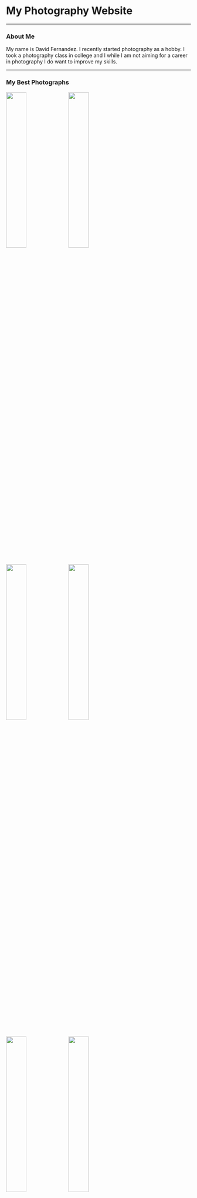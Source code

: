 <html>
  <head>
    <title>my website</title>
    <link rel="stylesheet" href="style.css">
  </head>
  <body>
    <h1>My Photography Website</h1>
    <hr>
    <h3>About Me</h3>
    <p>My name is David Fernandez. I recently started photography as a hobby. I took a photography class in college and I while I am not aiming for a career in photography I do want to improve my skills.</p>
    <hr>
    <h3>My Best Photographs</h3>
    <img src="Best/IMG_0488_Best.jpg" width="33%">
    <img src="Best/IMG_0550_Best.jpg" width="33%">
    <img src="Best/IMG_0660_Best.jpg" width="33%">
    <img src="Best/IMG_0752_Best.jpg" width="33%">
    <img src="Best/IMG_0801_Best.jpg" width="33%">
    <img src="Best/IMG_0850_Best.jpg" width="33%">
    <img src="Best/IMG_0907_Best.jpg" width="33%">
    <img src="Best/IMG_1149_Best.jpg" width="33%">
    <img src="Best/IMG_1256_Best.jpg" width="33%">
    <hr>
    <h3>Project 9: LaBagh Woods</h3>
    <p> September 1st, 2025- I was scared that most of my pictures would just be green. Thankfully we were able to find this bridge. I really like how the grafitti gives an abandoned vibe.</p>
    <img src="Project 9/IMG_1211.jpg" width="33%">
    <img src="Project 9/IMG_1233.jpg" width="33%">
    <img src="Project 9/IMG_1245.jpg" width="33%">
    <img src="Project 9/IMG_1255.jpg" width="33%">
    <img src="Project 9/IMG_1256.jpg" width="33%">
    <img src="Project 9/IMG_1261.jpg" width="33%">
    <img src="Project 9/IMG_1263.jpg" width="33%">
    <img src="Project 9/IMG_1266.jpg" width="33%">
    <img src="Project 9/IMG_1276.jpg" width="33%">
    <img src="Project 9/IMG_1279.jpg" class="center">
    <h3>Project 8: Nicholas J. Melas Centennial Fountain</h3>
    <p> August 14th, 2025- A big part of photography is composition. The way you angle your camera can greatly affect your photograph. I am not experienced enough to take full advantage of angles, so I decided that a big subject would help develop this skill.</p>
    <img src="Project 8/IMG_1149.jpg" width="33%">
    <img src="Project 8/IMG_1170.jpg" width="33%">
    <img src="Project 8/IMG_1176.jpg" width="33%">
    <img src="Project 8/IMG_1181.jpg" width="33%">
    <img src="Project 8/IMG_1182.jpg" width="33%">
    <img src="Project 8/IMG_1183.jpg" width="33%">
    <img src="Project 8/IMG_1184.jpg" width="33%">
    <img src="Project 8/IMG_1186.jpg" width="33%">
    <img src="Project 8/IMG_1187.jpg" width="33%">
    <img src="Project 8/IMG_1202.jpg" class="center">
    <h3>Project 7: Chicago Riverwalk</h3>
    <p> July 31st, 2025- I was told that I should take as many photos as possible. Act as if most of those photos won't see the light of day. Only your best photos will be seen. And with this project I officialy reached 1,000 pictures taken.</p>
    <img src="Project 7/IMG_0907.jpg" width="33%">
    <img src="Project 7/IMG_0911.jpg" width="33%">
    <img src="Project 7/IMG_0935.jpg" width="33%">
    <img src="Project 7/IMG_0952.jpg" width="33%">
    <img src="Project 7/IMG_0971.jpg" width="33%">
    <img src="Project 7/IMG_0974.jpg" width="33%">
    <img src="Project 7/IMG_0976.jpg" width="33%">
    <img src="Project 7/IMG_0997.jpg" width="33%">
    <img src="Project 7/IMG_1001.jpg" width="33%">
    <img src="Project 7/IMG_1022.jpg" class="center">
    <h3>Project 6: Navy Pier Flowers</h3>
    <p> July 17th, 2025- This time I wanted to expirement with photos where the subject is visible but with a blurry background. With some mixed results, this is a style I would like to revisit.</p>
    <img src="Project 6/IMG_0831.jpg" width="33%">
    <img src="Project 6/IMG_0832.jpg" width="33%">
    <img src="Project 6/IMG_0835.jpg" width="33%">
    <img src="Project 6/IMG_0846.jpg" width="33%">
    <img src="Project 6/IMG_0848.jpg" width="33%">
    <img src="Project 6/IMG_0849.jpg" width="33%">
    <img src="Project 6/IMG_0850.jpg" width="33%">
    <img src="Project 6/IMG_0865.jpg" width="33%">
    <img src="Project 6/IMG_0883.jpg" width="33%">
    <img src="Project 6/IMG_0884.jpg" class="center">
    <h3>Project 5: 606 Trail Streets</h3>
    <p> July 3rd, 2025- Another instant of trying to do another example of my class project. Taking pictures of the trail itself seemed too easy but I did remember of the bridges that let you walk over the streets. Unfortunately there was either too much vegetation or I was too short to take proper pictures of both streets.</p>
    <img src="Project 5/IMG_0770.jpg" width="33%">
    <img src="Project 5/IMG_0777.jpg" width="33%">
    <img src="Project 5/IMG_0784.jpg" width="33%">
    <img src="Project 5/IMG_0787.jpg" width="33%">
    <img src="Project 5/IMG_0789.jpg" width="33%">
    <img src="Project 5/IMG_0801.jpg" width="33%">
    <img src="Project 5/IMG_0804.jpg" width="33%">
    <img src="Project 5/IMG_0809.jpg" width="33%">
    <img src="Project 5/IMG_0816.jpg" width="33%">
    <img src="Project 5/IMG_0818.jpg" class="center">
    <h3>Project 4: Ping Tom Memorial Park</h3>
    <p> June 12th, 2025- I think this was the first time I've been to the south side of chicago in general. Photography has reall made me discover different parts of the city. I wish I could have convinced my parent to take the boat tour.</p>
    <img src="Project 4/IMG_0675.jpg" width="33%">
    <img src="Project 4/IMG_0680.jpg" width="33%">
    <img src="Project 4/IMG_0693.jpg" width="33%">
    <img src="Project 4/IMG_0707.jpg" width="33%">
    <img src="Project 4/IMG_0711.jpg" width="33%">
    <img src="Project 4/IMG_0721.jpg" width="33%">
    <img src="Project 4/IMG_0725.jpg" width="33%">
    <img src="Project 4/IMG_0732.jpg" width="33%">
    <img src="Project 4/IMG_0740.jpg" width="33%">
    <img src="Project 4/IMG_0752.jpg" class="center">
    <h3>Project 3: Downtown Turning Dark</h3>
    <p> June 2nd, 2025- At this point I've only been downtown after dark once, the year before I started photography. Anyone, even people who don't have an interest in photography, must admit that night photography makes subjects look more interesting. But taking photos with very low light makes chosing the correct settings quite difficult. </p>
    <img src="Project 3/IMG_0582.jpg" width="33%">
    <img src="Project 3/IMG_0609.jpg" width="33%">
    <img src="Project 3/IMG_0625.jpg" width="33%">
    <img src="Project 3/IMG_0641.jpg" width="33%">
    <img src="Project 3/IMG_0645.jpg" width="33%">
    <img src="Project 3/IMG_0653.jpg" width="33%">
    <img src="Project 3/IMG_0658.jpg" width="33%">
    <img src="Project 3/IMG_0660.jpg" width="33%">
    <img src="Project 3/IMG_0662.jpg" width="33%">
    <img src="Project 3/IMG_0668.jpg" class="center">
    <h3>Project 2: Sidewalk</h3>
    <p> April 28th, 2025- During my photography class, we had an assignment where we had to take similar subjects and take the same pictures. Just changing out the subject. For that assignment I took photos of bridges. I wanted to do something similiar so on my way to class I would take pictures of the path ahead of me before crossing the road.</p>
    <img src="Project 2/IMG_0549.jpg" width="33%">
    <img src="Project 2/IMG_0550.jpg" width="33%">
    <img src="Project 2/IMG_0553.jpg" width="33%">
    <img src="Project 2/IMG_0561.jpg" width="33%">
    <img src="Project 2/IMG_0563.jpg" width="33%">
    <img src="Project 2/IMG_0568.jpg" width="33%">
    <img src="Project 2/IMG_0569.jpg" width="33%">
    <img src="Project 2/IMG_0574.jpg" width="33%">
    <img src="Project 2/IMG_0576.jpg" width="33%">
    <img src="Project 2/IMG_0577.jpg" class="center">
    <h3>Project 1: Brownline/Downtown</h3>
    <p> December 30th, 2024- This is my first attempt at a personal photography project. I completly forgot to set my ISO to 400. Most of these photos were taken from the brown line CTA. You can tell how dirty the windows were.</p>
    <img src="Project 1/IMG_0487.jpg" width="33%">
    <img src="Project 1/IMG_0488.jpg" width="33%">
    <img src="Project 1/IMG_0489.jpg" width="33%">
    <img src="Project 1/IMG_0492.jpg" width="33%">
    <img src="Project 1/IMG_0499.jpg" width="33%">
    <img src="Project 1/IMG_0501.jpg" width="33%">
    <img src="Project 1/IMG_0505.jpg" width="33%">
    <img src="Project 1/IMG_0513.jpg" width="33%">
    <img src="Project 1/IMG_0522.jpg" width="33%">
    <img src="Project 1/IMG_0525.jpg" class="center">
  </body>
</html>
